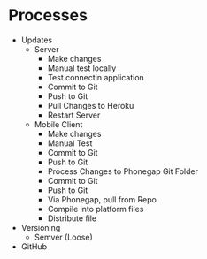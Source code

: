# Processes
* Updates
    * Server
        * Make changes
        * Manual test locally
        * Test connectin application
        * Commit to Git
        * Push to Git
        * Pull Changes to Heroku
        * Restart Server
    * Mobile Client
        * Make changes
        * Manual Test
        * Commit to Git
        * Push to Git
        * Process Changes to Phonegap Git Folder
        * Commit to Git
        * Push to Git
        * Via Phonegap, pull from Repo
        * Compile into platform files
        * Distribute file
* Versioning
    * Semver (Loose)
* GitHub